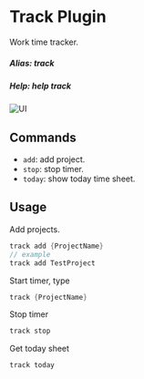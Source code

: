 # Track Plugin
Work time tracker.

##### Alias: track
##### Help: help track

![UI](https://raw.githubusercontent.com/neemesis/Handyman/master/Pictures/trackPlugin.png "UI")

## Commands
- ```add```: add project.
- ```stop```: stop timer.
- ```today```: show today time sheet.

## Usage
Add projects.
```cs
track add {ProjectName}
// example
track add TestProject
```
Start timer, type
```cs
track {ProjectName}
```
Stop timer
```cs
track stop
```
Get today sheet
```cs
track today
```
